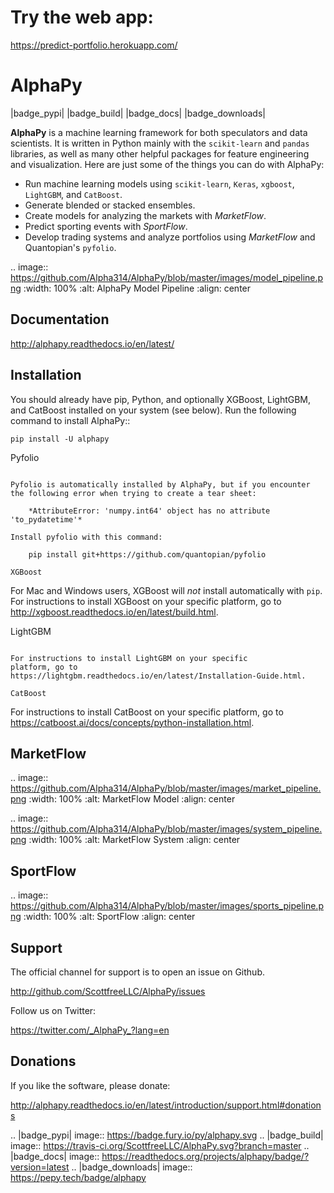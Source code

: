 # Try the web app:
https://predict-portfolio.herokuapp.com/

AlphaPy
=======

|badge_pypi| |badge_build| |badge_docs| |badge_downloads|

**AlphaPy** is a machine learning framework for both speculators and
data scientists. It is written in Python mainly with the ``scikit-learn``
and ``pandas`` libraries, as well as many other helpful
packages for feature engineering and visualization. Here are just
some of the things you can do with AlphaPy:

* Run machine learning models using ``scikit-learn``, ``Keras``, ``xgboost``, ``LightGBM``, and ``CatBoost``.
* Generate blended or stacked ensembles.
* Create models for analyzing the markets with *MarketFlow*.
* Predict sporting events with *SportFlow*.
* Develop trading systems and analyze portfolios using *MarketFlow*
  and Quantopian's ``pyfolio``.

.. image:: https://github.com/Alpha314/AlphaPy/blob/master/images/model_pipeline.png
    :width: 100%
    :alt: AlphaPy Model Pipeline
    :align: center

Documentation
-------------

http://alphapy.readthedocs.io/en/latest/

Installation
------------

You should already have pip, Python, and optionally XGBoost, LightGBM, and
CatBoost installed on your system (see below). Run the following command to install
AlphaPy::

    pip install -U alphapy

Pyfolio
~~~~~~~

Pyfolio is automatically installed by AlphaPy, but if you encounter
the following error when trying to create a tear sheet:

    *AttributeError: 'numpy.int64' object has no attribute 'to_pydatetime'*

Install pyfolio with this command:

    pip install git+https://github.com/quantopian/pyfolio

XGBoost
~~~~~~~

For Mac and Windows users, XGBoost will *not* install automatically
with ``pip``. For instructions to install XGBoost on your specific
platform, go to http://xgboost.readthedocs.io/en/latest/build.html.

LightGBM
~~~~~~~~

For instructions to install LightGBM on your specific
platform, go to https://lightgbm.readthedocs.io/en/latest/Installation-Guide.html.

CatBoost
~~~~~~~~

For instructions to install CatBoost on your specific
platform, go to https://catboost.ai/docs/concepts/python-installation.html.

MarketFlow
----------

.. image:: https://github.com/Alpha314/AlphaPy/blob/master/images/market_pipeline.png
    :width: 100%
    :alt: MarketFlow Model
    :align: center

.. image:: https://github.com/Alpha314/AlphaPy/blob/master/images/system_pipeline.png
    :width: 100%
    :alt: MarketFlow System
    :align: center

SportFlow
---------

.. image:: https://github.com/Alpha314/AlphaPy/blob/master/images/sports_pipeline.png
    :width: 100%
    :alt: SportFlow
    :align: center

Support
-------

The official channel for support is to open an issue on Github.

http://github.com/ScottfreeLLC/AlphaPy/issues

Follow us on Twitter:

https://twitter.com/_AlphaPy_?lang=en

Donations
---------

If you like the software, please donate:

http://alphapy.readthedocs.io/en/latest/introduction/support.html#donations


.. |badge_pypi| image:: https://badge.fury.io/py/alphapy.svg
.. |badge_build| image:: https://travis-ci.org/ScottfreeLLC/AlphaPy.svg?branch=master
.. |badge_docs| image:: https://readthedocs.org/projects/alphapy/badge/?version=latest
.. |badge_downloads| image:: https://pepy.tech/badge/alphapy
